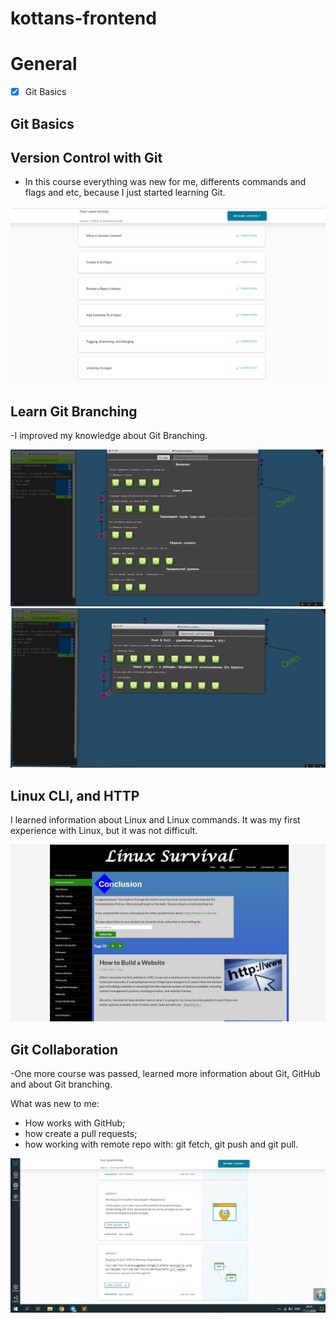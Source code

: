 # kottans-frontend
# General
-  [X] Git Basics

## Git Basics 

## Version Control with Git 

- In this course everything was new for me, differents commands and flags and etc, because I just started learning Git. 

![screenshot of the course"git_course_udacity"](git_basics/git_course_udacity.JPG)

## Learn Git Branching 

-I improved my knowledge about Git Branching.

![screenshot of the course"learninggit"](git_basics/learninggit.JPG)
![screenshot of the course"learninggit"](git_basics/learninggit2.JPG)

## Linux CLI, and HTTP

I learned information about Linux and Linux commands. 
It was my first experience with Linux, but it was not difficult.

![screenshot of the course"linux_survival"](/task_linux_cli/Linux_Survival.JPG)

## Git Collaboration

-One more course was passed, learned more information about Git, GitHub and about Git branching.

What was new to me:

- How works with GitHub;
- how create a pull requests;
- how working with remote repo with: git fetch, git push and git pull.

![screenshot of the course"GitHub_and_Collaboration"](/task_git_collaboration/GitHub_Collaboration.JPG)


